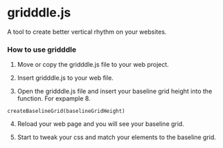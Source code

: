 # gridddle.js
A tool to create better vertical rhythm on your websites.



### How to use gridddle
1. Move or copy the gridddle.js file to your web project.

2. Insert gridddle.js to your web file.

3. Open the gridddle.js file and insert your baseline grid height into the function. For expample 8.
``` 
createBaselineGrid(baselineGridHeight)
```

4. Reload your web page and you will see your baseline grid.

5. Start to tweak your css and match your elements to the baseline grid.
